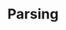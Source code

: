 ---
types: "word"

title: "Parsing"

categories: ['']

tags: ['Parsing']

arabic: ['التجزئة', 'تكوين الجملة']

publishers: ['خوارزميات الذكاء الاصطناعي في تحليل النص العربي']

types: "word"

slug: ""
---